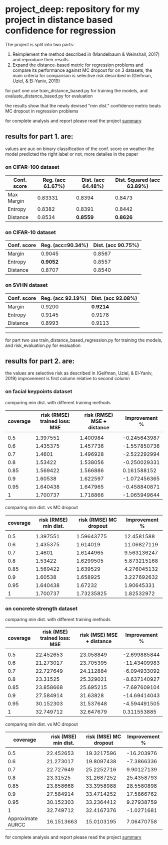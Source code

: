 # project_deep: repository for my project in distance based confidence for regression

The project is split into two parts: 
1.	Reimplement the method described in (Mandelbaum & Weinshall, 2017) and reproduce their results.
2.	Expand the distance-based metric for regression problems and compare its performance against MC dropout for on 3 datasets, the main criteria for comparison is selective risk described in (Geifman, Uziel, & El-Yaniv, 2019)

for part one use train_distance_based.py for training the models, and evaluate_distance_based.py for evaluation 

the results show that the newly devised "min dist." confidence metric beats MC dropout in regression problems

for complete analysis and report please read the project [summary]( https://technionmail-my.sharepoint.com/:w:/g/personal/mdabbah_campus_technion_ac_il/EeWVB2q-jSdLjiDXN0vsf98BpZG-j-QgjyDRfNrXNWwRuA?e=TqC9dC)

##  results for part 1. are:
values are auc on binary classification of the conf. score on weather the model predicted the right label or not, more detailes in the paper

### on CIFAR-100 dataset
| Conf. score | Reg. (acc 61.67%) | Dist. (acc 64.48%) | Dist. Squared (acc 63.89%) |
|-------------|-------------------|--------------------|----------------------------|
| Max Margin  | 0.83331           | 0.8394             | 0.8473                     |
| Entropy     | 0.8382            | 0.8391             | 0.8442                     |
| Distance    | 0.8534            | **0.8559**            | **0.8626**                     |


### on CIFAR-10 dataset
| Conf. score | Reg. (acc=90.34%) | Dist. (acc 90.75%) |
|-------------|-------------------|--------------------|
| Margin      | 0.9045            | 0.8567             |
| Entropy     | **0.9052**            | 0.8557             |
| Distance    | 0.8707            | 0.8540             |


### on SVHN dataset
| Conf. score | Reg. (acc 92.19%) | Dist. (acc 92.08%) |
|-------------|-------------------|--------------------|
| Margin      | 0.9200            | **0.9214**             |
| Entropy     | 0.9145            | 0.9178             |
| Distance    | 0.8993            |  0.9113            |
--------------------------------------------------------------------------------------------

for part two use train_distance_based_regression.py for training the models, and risk_evaluation.py for evaluation 
## results for part 2. are:
the values are selective risk as described in (Geifman, Uziel, & El-Yaniv, 2019)
improvement is first column relative to second column

### on facial keypoints dataset

comparing min dist. with different training methods

| coverage | risk (RMSE) trained loss: MSE       | risk (RMSE) MSE + distance    | Improvement % |
|----------|-------------------|----------------|---------------|
|          |                   |                |               |
| 0.5      | 1.397551          | 1.400984       | -0.245643987  |
| 0.6      | 1.435375          | 1.457736       | -1.557850736  |
| 0.7      | 1.4601            | 1.496928       | -2.522292994  |
| 0.8      | 1.53422           | 1.538056       | -0.250029331  |
| 0.85     | 1.569422          | 1.566886       | 0.161588152   |
| 0.9      | 1.60538           | 1.622597       | -1.072456365  |
| 0.95     | 1.640438          | 1.647965       | -0.458840871  |
| 1        | 1.700737          | 1.718866       | -1.065949644  |

comparing min dist. vs MC dropout

| coverage | risk (RMSE) min dist. | risk (RMSE) MC dropout | Improvement % |
|----------|-------------|-------------|---------------|
|          |             |             |               |
| 0.5      | 1.397551    | 1.59643775  | 12.4581588    |
| 0.6      | 1.435375    | 1.614019    | 11.06827119   |
| 0.7      | 1.4601      | 1.6144965   | 9.563136247   |
| 0.8      | 1.53422     | 1.6299505   | 5.873215168   |
| 0.85     | 1.569422    | 1.639529    | 4.276045132   |
| 0.9      | 1.60538     | 1.658925    | 3.227692632   |
| 0.95     | 1.640438    | 1.67232     | 1.90645331    |
| 1        | 1.700737    | 1.73235825  | 1.82532972    |

### on concrete strength dataset
comparing min dist. with different training methods

| coverage | risk (MSE) trained loss: MSE         | risk (MSE) MSE + distance    | Improvement % |
|----------|-------------------|----------------|---------------|
|          |                   |                |               |
| 0.5      | 22.452653         | 23.058849      | -2.699885844  |
| 0.6      | 21.273017         | 23.705395      | -11.43409983  |
| 0.7      | 22.727649         | 24.112884      | -6.094933092  |
| 0.8      | 23.31525          | 25.329021      | -8.637140927  |
| 0.85     | 23.858668         | 25.695215      | -7.697609104  |
| 0.9      | 27.584914         | 31.63828       | -14.69414043  |
| 0.95     | 30.152303         | 31.537648      | -4.594491505  |
| 1        | 32.749712         | 32.647679      | 0.311553885   |

comparing min dist. vs MC dropout

| coverage          | risk (MSE) min dist. | risk (MSE) MC dropout | Improvement % |
|-------------------|------------|------------|---------------|
|                   |            |            |               |
| 0.5               | 22.452653  | 19.3217596 | -16.203976    |
| 0.6               | 21.273017  | 19.8097438 | -7.3866336    |
| 0.7               | 22.727649  | 25.2252716 | 9.90127139    |
| 0.8               | 23.31525   | 31.2687252 | 25.4358793    |
| 0.85              | 23.858668  | 33.3958988 | 28.5580898    |
| 0.9               | 27.584914  | 33.4714252 | 17.5866762    |
| 0.95              | 30.152303  | 33.2364412 | 9.27938759    |
| 1                 | 32.749712  | 32.4167376 | -1.0271681    |
| Approximate AURCC | 16.1513663 | 15.0103195 | 7.06470758    |


for complete analysis and report please read the project [summary]( https://technionmail-my.sharepoint.com/:w:/g/personal/mdabbah_campus_technion_ac_il/EeWVB2q-jSdLjiDXN0vsf98BpZG-j-QgjyDRfNrXNWwRuA?e=TqC9dC)

